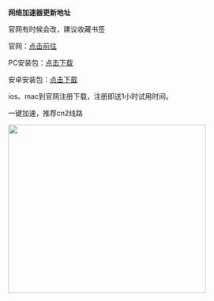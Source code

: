 <strong>网络加速器更新地址</strong>

官网有时候会改，建议收藏书签

官网：<a href="http://qidianppx.com/?tgid=150001" target="_blank" rel="noopener">点击前往</a>

PC安装包：<a href="http://qidianppx.com/downfile/?sys=0&amp;fn=150001" target="_blank" rel="noopener">点击下载</a>

安卓安装包：<a href="http://qidianppx.com/downfile/?sys=1&amp;fn=150001" target="_blank" rel="noopener">点击下载</a>

ios、mac到官网注册下载，注册即送1小时试用时间。

一键加速，推荐cn2线路

<img class="aligncenter size-full wp-image-71" src="https://liewuba.com/wp-content/uploads/2019/07/jiasuq.png" alt="" width="400" height="341" />
